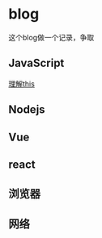 # blog
这个blog做一个记录，争取
## JavaScript
  [理解this](https://github.com/yangdui/blog/issues/4)
## Nodejs
## Vue
## react
## 浏览器
## 网络
